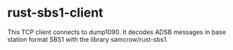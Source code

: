 # rust-sbs1-client
This TCP client connects to dump1090. It decodes ADSB messages in base station format SBS1 with the library samcrow/rust-sbs1.
